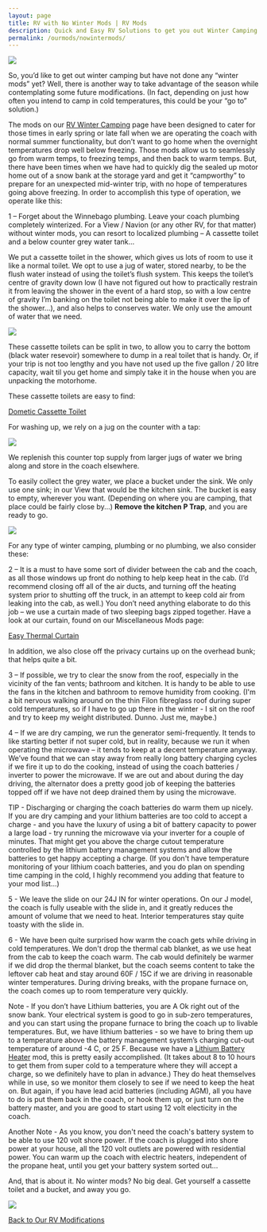 ```yaml
---
layout: page
title: RV with No Winter Mods | RV Mods
description: Quick and Easy RV Solutions to get you out Winter Camping
permalink: /ourmods/nowintermods/
---
```

<img src="/assets/webindyinsnowbank.jpg"/>

So, you’d like to get out winter camping but have not done any “winter mods” yet?  Well, there is another way to take advantage of the season while contemplating some future modifications.  (In fact, depending on just how often you intend to camp in cold temperatures, this could be your “go to” solution.)

The mods on our [RV Winter Camping](https://our2020view.ca/ourmods/coldweather/) page have been designed to cater for those times in early spring or late fall when we are operating the coach with normal summer functionality, but don’t want to go home when the overnight temperatures drop well below freezing.  Those mods allow us to seamlessly go from warm temps, to freezing temps, and then back to warm temps.  But, there have been times when we have had to quickly dig the sealed up motor home out of a snow bank at the storage yard and get it “campworthy” to prepare for an unexpected mid-winter trip, with no hope of temperatures going above freezing.  In order to accomplish this type of operation, we operate like this:

1 – Forget about the Winnebago plumbing.  Leave your coach plumbing completely winterized.  For a View / Navion (or any other RV, for that matter) without winter mods, you can resort to localized plumbing – A cassette toilet and a below counter grey water tank...

We put a cassette toilet in the shower, which gives us lots of room to use it like a normal toilet.  We opt to use a jug of water, stored nearby, to be the flush water instead of using the toilet’s flush system.  This keeps the toilet’s centre of gravity down low (I have not figured out how to practically restrain it from leaving the shower in the event of a hard stop, so with a low centre of gravity I’m banking on the toilet not being able to make it over the lip of the shower...), and also helps to conserves water.  We only use the amount of water that we need.

<img src="/assets/webcassette.jpg"/>

These cassette toilets can be split in two, to allow you to carry the bottom (black water resevoir) somewhere to dump in a real toilet that is handy.  Or, if your trip is not too lengthy and you have not used up the five gallon / 20 litre capacity, wait til you get home and simply take it in the house when you are unpacking the motorhome.

These cassette toilets are easy to find:

<a href = "https://www.canadiantire.ca/en/pdp/dometic-deluxe-portable-camping-toilet-porta-potty-w-self-contained-holding-tank-system-19-l-0763057p.html?&&gclid=Cj0KCQiAi8KfBhCuARIsADp-A556rrFsPIam1hi5ExF89-erflHU9vjCm-6xlvOQ1tBVJc_4HZtFS84aAkfsEALw_wcB&gclsrc=aw.ds#store=459 " target="_blank">Dometic Cassette Toilet </a>

For washing up, we rely on a jug on the counter with a tap: 

<img src="/assets/webwaterjug.jpg"/>

We replenish this counter top supply from larger jugs of water we bring along and store in the coach elsewhere.

To easily collect the grey water, we place a bucket under the sink.  We only use one sink; in our View that would be the kitchen sink.  The bucket is easy to empty, wherever you want.  (Depending on where you are camping, that place could be fairly close by...)  <b>Remove the kitchen P Trap</b>, and you are ready to go.

<img src="/assets/webbucket.jpg"/>

For any type of winter camping, plumbing or no plumbing, we also consider these:

2 – It is a must to have some sort of divider between the cab and the coach, as all those windows up front do nothing to help keep heat in the cab.  (I’d recommend closing off all of the air ducts, and turning off the heating system prior to shutting off the truck, in an attempt to keep cold air from leaking into the cab, as well.)  You don’t need anything elaborate to do this job – we use a curtain made of two sleeping bags zipped together.  Have a look at our curtain, found on our Miscellaneous Mods page:

[Easy Thermal Curtain]( https://our2020view.ca/ourmods/miscmods/)

In addition, we also close off the privacy curtains up on the overhead bunk; that helps quite a bit.

3 – If possible, we try to clear the snow from the roof, especially in the vicinity of the fan vents; bathroom and kitchen.  It is handy to be able to use the fans in the kitchen and bathroom to remove humidity from cooking.  (I'm a bit nervous walking around on the thin Filon fibreglass roof during super cold temperatures, so if I have to go up there in the winter - I sit on the roof and try to keep my weight distributed.  Dunno.  Just me, maybe.)

4 – If we are dry camping, we run the generator semi-frequently.  It tends to like starting better if not super cold, but in reality, because we run it when operating the microwave – it tends to keep at a decent temperature anyway.  We’ve found that we can stay away from really long battery charging cycles if we fire it up to do the cooking, instead of using the coach batteries / inverter to power the microwave.  If we are out and about during the day driving, the alternator does a pretty good job of keeping the batteries topped off if we have not deep drained them by using the microwave.  

TIP - Discharging or charging the coach batteries do warm them up nicely.  If you are dry camping and your lithium batteries are too cold to accept a charge - and you have the luxury of using a bit of battery capacity to power a large load - try running the microwave via your inverter for a couple of minutes.  That might get you above the charge cutout temperature controlled by the lithium battery management systems and allow the batteries to get happy accepting a charge.  (If you don't have temperature monitoring of your lithium coach batteries, and you do plan on spending time camping in the cold, I highly recommend you adding that feature to your mod list...)

5 - We leave the slide on our 24J IN for winter operations.  On our J model, the coach is fully useable with the slide in, and it greatly reduces the amount of volume that we need to heat.  Interior temperatures stay quite toasty with the slide in.

6 - We have been quite surprised how warm the coach gets while driving in cold temperatures.  We don't drop the thermal cab blanket, as we use heat from the cab to keep the coach warm.  The cab would definitely be warmer if we did drop the thermal blanket, but the coach seems content to take the leftover cab heat and stay around 60F / 15C if we are driving in reasonable winter temperatures.  During driving breaks, with the propane furnace on, the coach comes up to room temperature very quickly.

Note - If you don’t have Lithium batteries, you are A Ok right out of the snow bank.  Your electrical system is good to go in sub-zero temperatures, and you can start using the propane furnace to bring the coach up to livable temperatures.  But, we have lithium batteries - so we have to bring them up to a temperature above the battery management system’s charging cut-out temperature of around -4 C, or 25 F.  Because we have a [Lithium Battery Heater](https://our2020view.ca/ourmods/batteryheater/) mod, this is pretty easily accomplished.  (It takes about 8 to 10 hours to get them from super cold to a temperature where they will accept a charge, so we definitely have to plan in advance.)  They do heat themselves while in use, so we monitor them closely to see if we need to keep the heat on.  But again, if you have lead acid batteries (including AGM), all you have to do is put them back in the coach, or hook them up, or just turn on the battery master, and you are good to start using 12 volt electicity in the coach.

Another Note - As you know, you don't need the coach's battery system to be able to use 120 volt shore power.  If the coach is plugged into shore power at your house, all the 120 volt outlets are powered with residential power.  You can warm up the coach with electric heaters, independent of the propane heat, until you get your battery system sorted out...

And, that is about it.  No winter mods?  No big deal.  Get yourself a cassette toilet and a bucket, and away you go.

<img src="/assets/webcoldweatherheader.jpg"/>

<br>

[Back to Our RV Modifications](/ourmods/)
